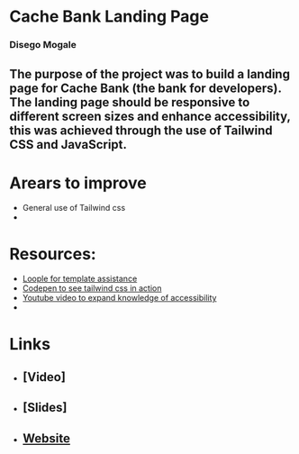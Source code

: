 # Cache Bank Landing Page
### Disego Mogale

## The purpose of the project was to build a landing page for Cache Bank (the bank for developers). The landing page should be responsive to different screen sizes and enhance accessibility,  this was achieved through the use of Tailwind CSS and JavaScript. 


# Arears to improve
- General use of Tailwind css
- 

# Resources:
- [Loople for template assistance](https://www.loopple.com/)
- [Codepen to see tailwind css in action](https://codepen.io/topic/tailwind/picks)
- [Youtube video to expand knowledge of accessibility](https://youtu.be/0hqhAIjE_8I?si=bdhHFFTds4Wd2YmA)
- 

# Links
- ## [Video]

- ## [Slides]

- ## [Website](https://cachelandingdim.netlify.app/)



